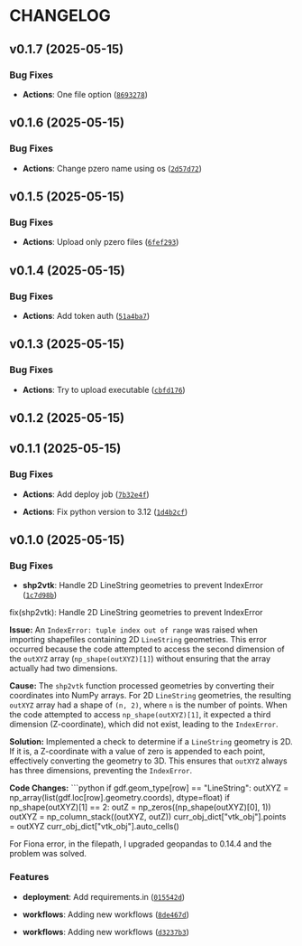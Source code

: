 # CHANGELOG


## v0.1.7 (2025-05-15)

### Bug Fixes

- **Actions**: One file option
  ([`8693278`](https://github.com/gecos-lab/PZero/commit/8693278331c84e0913164ea9fe72ecdf6e89c9eb))


## v0.1.6 (2025-05-15)

### Bug Fixes

- **Actions**: Change pzero name using os
  ([`2d57d72`](https://github.com/gecos-lab/PZero/commit/2d57d72be32eab30d880ae3524e082a805bd2232))


## v0.1.5 (2025-05-15)

### Bug Fixes

- **Actions**: Upload only pzero files
  ([`6fef293`](https://github.com/gecos-lab/PZero/commit/6fef293d0fb85702f140f3618057e6c547f7bd55))


## v0.1.4 (2025-05-15)

### Bug Fixes

- **Actions**: Add token auth
  ([`51a4ba7`](https://github.com/gecos-lab/PZero/commit/51a4ba710cd93306bab346890cbaa8b8b9062a83))


## v0.1.3 (2025-05-15)

### Bug Fixes

- **Actions**: Try to upload executable
  ([`cbfd176`](https://github.com/gecos-lab/PZero/commit/cbfd17684457dba7a55c926213f4b7f310cf270e))


## v0.1.2 (2025-05-15)


## v0.1.1 (2025-05-15)

### Bug Fixes

- **Actions**: Add deploy job
  ([`7b32e4f`](https://github.com/gecos-lab/PZero/commit/7b32e4fc88374df227532f3856465444d7f58ed6))

- **Actions**: Fix python version to 3.12
  ([`1d4b2cf`](https://github.com/gecos-lab/PZero/commit/1d4b2cf22de5fdfb851e99b9cb59de604dbe180d))


## v0.1.0 (2025-05-15)

### Bug Fixes

- **shp2vtk**: Handle 2D LineString geometries to prevent IndexError
  ([`1c7d98b`](https://github.com/gecos-lab/PZero/commit/1c7d98b8c9b883424b8edd76783ef8c5ba9f1040))

fix(shp2vtk): Handle 2D LineString geometries to prevent IndexError

**Issue:** An `IndexError: tuple index out of range` was raised when importing shapefiles containing
  2D `LineString` geometries. This error occurred because the code attempted to access the second
  dimension of the `outXYZ` array (`np_shape(outXYZ)[1]`) without ensuring that the array actually
  had two dimensions.

**Cause:** The `shp2vtk` function processed geometries by converting their coordinates into NumPy
  arrays. For 2D `LineString` geometries, the resulting `outXYZ` array had a shape of `(n, 2)`,
  where `n` is the number of points. When the code attempted to access `np_shape(outXYZ)[1]`, it
  expected a third dimension (Z-coordinate), which did not exist, leading to the `IndexError`.

**Solution:** Implemented a check to determine if a `LineString` geometry is 2D. If it is, a
  Z-coordinate with a value of zero is appended to each point, effectively converting the geometry
  to 3D. This ensures that `outXYZ` always has three dimensions, preventing the `IndexError`.

**Code Changes:** ```python if gdf.geom_type[row] == "LineString": outXYZ =
  np_array(list(gdf.loc[row].geometry.coords), dtype=float) if np_shape(outXYZ)[1] == 2: outZ =
  np_zeros((np_shape(outXYZ)[0], 1)) outXYZ = np_column_stack((outXYZ, outZ))
  curr_obj_dict["vtk_obj"].points = outXYZ curr_obj_dict["vtk_obj"].auto_cells()

For Fiona error, in the filepath, I upgraded geopandas to 0.14.4 and the problem was solved.

### Features

- **deployment**: Add requirements.in
  ([`015542d`](https://github.com/gecos-lab/PZero/commit/015542d217c68e91114d473358ec461e8cd56082))

- **workflows**: Adding new workflows
  ([`8de467d`](https://github.com/gecos-lab/PZero/commit/8de467d998f9c3f70815f8a1744543d2b1ca1408))

- **workflows**: Adding new workflows
  ([`d3237b3`](https://github.com/gecos-lab/PZero/commit/d3237b364432cf5dfb2776c9986cbbd5cbd1eb9a))
